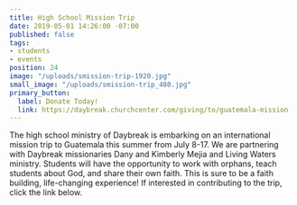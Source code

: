 ```yaml
---
title: High School Mission Trip
date: 2019-05-01 14:26:00 -07:00
published: false
tags:
- students
- events
position: 24
image: "/uploads/smission-trip-1920.jpg"
small_image: "/uploads/smission-trip_480.jpg"
primary_button:
  label: Donate Today!
  link: https://daybreak.churchcenter.com/giving/to/guatemala-mission
---
```


The high school ministry of Daybreak is embarking on an international mission trip to Guatemala this summer from July 8-17.  We are partnering with Daybreak missionaries Dany and Kimberly Mejia and Living Waters ministry. Students will have the opportunity to work with orphans, teach students about God, and share their own faith. This is sure to be a faith building, life-changing experience! If interested in contributing to the trip, click the link below.